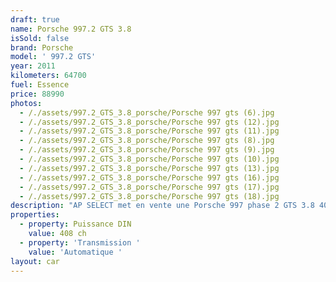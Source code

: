 ```yaml
---
draft: true
name: Porsche 997.2 GTS 3.8
isSold: false
brand: Porsche
model: ' 997.2 GTS'
year: 2011
kilometers: 64700
fuel: Essence
price: 88990
photos:
  - /./assets/997.2_GTS_3.8_porsche/Porsche 997 gts (6).jpg
  - /./assets/997.2_GTS_3.8_porsche/Porsche 997 gts (12).jpg
  - /./assets/997.2_GTS_3.8_porsche/Porsche 997 gts (11).jpg
  - /./assets/997.2_GTS_3.8_porsche/Porsche 997 gts (8).jpg
  - /./assets/997.2_GTS_3.8_porsche/Porsche 997 gts (9).jpg
  - /./assets/997.2_GTS_3.8_porsche/Porsche 997 gts (10).jpg
  - /./assets/997.2_GTS_3.8_porsche/Porsche 997 gts (13).jpg
  - /./assets/997.2_GTS_3.8_porsche/Porsche 997 gts (16).jpg
  - /./assets/997.2_GTS_3.8_porsche/Porsche 997 gts (17).jpg
  - /./assets/997.2_GTS_3.8_porsche/Porsche 997 gts (18).jpg
description: "AP SELECT met en vente une Porsche 997 phase 2 GTS 3.8 408ch PDK.\n\nModèle du 07/2011 avec 64700km.\n\nCouleur blanc Carrara, intérieur cuir rouge Carrera\n\nCarte Grise française \U0001F1EB\U0001F1F7 sans malus.\n\nVendue avec une garantie 6 mois.\n\nLe véhicule est en parfait état avec carnet complet et historique suivi.\n\nLes pneus et freins sont récents, aucun frais a prévoir.\n\nÉquipements et options :\n- Boîte PDK\n- Toit ouvrant électrique\n- Freinage sport étriers rouge\n- Pack Chrono plus\n- Echappement sport PSE\n- Suspensions PASM+\n- Jantes 20\" GTS écrou central\n- Intérieur Cuir étendu rouge Carrera\n- Système Audio BOSE\n- Sièges Sport + électrique 14 voies\n- Sièges chauffants à mémoire\n- Écussons Porsche sur les appuis tête\n- Volant Sport plus cuir\n- Phares PDLS +\n- Projecteurs de jour à LED\n- Fond de compteur quartz\n- Régulateur de vitesse\n- Aide au stationnement AR\n- Affichage multifonctions plus\n- Climatisation automatique\n- Éclairage et essuie-glaces automatique\n- Rétroviseurs électriques et chauffants\n- Rétroviseurs int / ext Electrochrome\n- Éclairage d’ambiance\n\nDisponible et visible sur RDV pour acheteur sérieux.\n\nPossibilité d'une garantie 3, 6 ou 12 mois en supplément.\n\nRéalisation des démarches d'immatriculation.\n\nAP SELECT c'est des solutions de courtage et conciergerie sur mesure pour profiter librement de sa passion et de son patrimoine.\n\nPrenez le volant, AP SELECT s'occupe du reste."
properties:
  - property: Puissance DIN
    value: 408 ch
  - property: 'Transmission '
    value: 'Automatique '
layout: car
---
```


